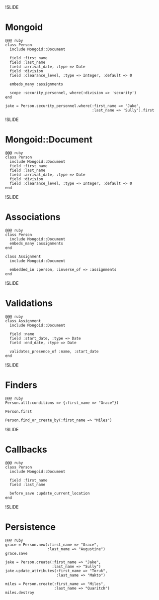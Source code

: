 !SLIDE

# Mongoid

    @@@ ruby
    class Person
      include Mongoid::Document

      field :first_name
      field :last_name
      field :arrival_date, :type => Date
      field :division
      field :clearance_level, :type => Integer, :default => 0

      embeds_many :assignments

      scope :security_personnel, where(:division => 'security')
    end

    jake = Person.security_personnel.where(:first_name => 'Jake',
                                           :last_name => 'Sully').first

!SLIDE

# Mongoid::Document

    @@@ ruby
    class Person
      include Mongoid::Document
      field :first_name
      field :last_name
      field :arrival_date, :type => Date
      field :division
      field :clearance_level, :type => Integer, :default => 0
    end

!SLIDE

# Associations

    @@@ ruby
    class Person
      include Mongoid::Document
      embeds_many :assignments
    end

    class Assignment
      include Mongoid::Document

      embedded_in :person, :inverse_of => :assignments
    end

!SLIDE

# Validations

    @@@ ruby
    class Assignment
      include Mongoid::Document

      field :name
      field :start_date, :type => Date
      field :end_date, :type => Date

      validates_presence_of :name, :start_date
    end

!SLIDE

# Finders

    @@@ ruby
    Person.all(:conditions => {:first_name => "Grace"})

    Person.first

    Person.find_or_create_by(:first_name => "Miles")

!SLIDE

# Callbacks

    @@@ ruby
    class Person
      include Mongoid::Document

      field :first_name
      field :last_name

      before_save :update_current_location
    end

!SLIDE

# Persistence

    @@@ ruby
    grace = Person.new(:first_name => "Grace",
                       :last_name => "Augustine")
    grace.save

    jake = Person.create(:first_name => "Jake",
                         :last_name => "Sully")
    jake.update_attributes(:first_name => "Toruk",
                           :last_name => "Makto")

    miles = Person.create(:first_name => "Miles",
                          :last_name => "Quaritch")
    miles.destroy

